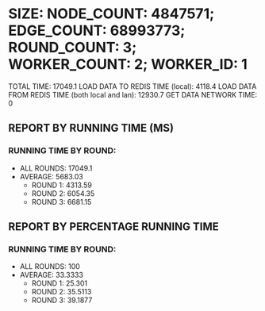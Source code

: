 
# SIZE: NODE_COUNT: 4847571; EDGE_COUNT: 68993773; ROUND_COUNT: 3; WORKER_COUNT: 2; WORKER_ID: 1
 TOTAL TIME: 17049.1
 LOAD DATA TO REDIS TIME (local): 4118.4
 LOAD DATA FROM REDIS TIME (both local and lan): 12930.7
 GET DATA NETWORK TIME: 0

## REPORT BY RUNNING TIME (MS)

 ### RUNNING TIME BY ROUND:

  + ALL ROUNDS: 17049.1
  + AVERAGE: 5683.03
     + ROUND 1: 4313.59
     + ROUND 2: 6054.35
     + ROUND 3: 6681.15

## REPORT BY PERCENTAGE RUNNING TIME

 ### RUNNING TIME BY ROUND:

  + ALL ROUNDS: 100
  + AVERAGE: 33.3333
     + ROUND 1: 25.301
     + ROUND 2: 35.5113
     + ROUND 3: 39.1877

